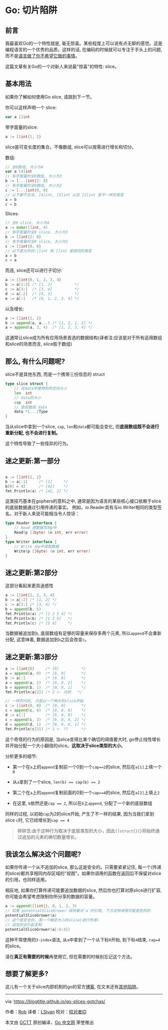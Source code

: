 # Go: 切片陷阱

## 前言

我最喜欢Go的一个特性就是, 毫无惊喜。某些程度上可以说有点无聊的感觉。这是编程语言的一个优秀的品质。这样的话, 在编码的时候就可以专注于手头上的问题, 而不是[语言做了你不希望它做的事情](https://twitter.com/chordbug/status/1092824183124488192?s=19)。

这篇文章有关Go的一个对新人来说最"惊喜"的特性: slice。

## 基本用法

如果你了解如何使用Go slice, 请跳到下一节。

你可以这样声明一个 slice:

```go
var a []int
```

带字面量的slice:

```go
a := []int{1, 2}

```

slice是可变长度的集合。不像数组, slice可以按需进行增长和切分。

数组:

```go
// 全0数组, 大小为4
var a [4]int
// 有字面量的全0数组, 大小为3
b := [...]int{2: 0}
// 有字面量的全0数组, 大小为2
c := [...]int{0, 0}
// 以下都不合法, [4]int, [3]int 以及 [2]int 是不一样的类型
a = b
c = b
```

Slices:

```go
// 全0 slice, 大小为4
a := make([]int, 4)
// 有字面量的全0 slice, 大小为3
b := []int{2: 0}
// 有字面量的全0 slice, 大小为2
c := []int{0, 0}
// 以下是允许的:[]int 和 []int 是相同的类型
a = b
c = a
```

而且, slice还可以进行子切分:

```go
a := []int{0, 1, 2, 3, 4}
b := a[1:3] /* [1, 2]          */
c := a[3:]  /* [3, 4]          */
d := a[:2]  /* [0, 1]          */
e := a[:]   /* [0, 1, 2, 3, 4] */
```

以及增长:

```go
a := []int{1, 2}
b := append(a, a...) /* [1, 2, 1, 2] */
a = append(a, 3, 4)  /* [1, 2, 3, 4] */
```

这通常让slice成为所有应用场景首选的数据结构(译者注:应该是对于所有适用数组和slice的场景而言, slice胜于数组)

## 那么, 有什么问题呢?

slice不是其他东西, 而是一个携带三份信息的 struct

```go
type slice struct {
	// 在data中使用到的空间大小
	len  int
	// data的大小
	cap  int
	// 底层数组 data
	data *[...]Type
}
```

当从slice中拿到一个slice, `cap`, `len`和`data`都可能会变化, 但**底层数组既不会进行重新分配, 也不会进行复制。**

这个特性导致了一些怪异的行为。

## 迷之更新:第一部分

```go

a := []int{1, 2}
b := a[:1]     /* [1]     */
b[0] = 42      /* [42]    */
fmt.Println(a) /* [42, 2] */
```

这类技巧基本在gophers的意料之中, 通常是因为语言的某些核心接口依赖于slice的底层数据通过引用传递的事实。 例如，io.Reader具有与io.Writer相同的类型签名，对于新人来说可能相当令人惊讶：

```go
type Reader interface {
	// Read 把数据写到p中
	Read(p []byte) (n int, err error)
}
type Writer interface {
	// Write 从p中读取数据
	Write(p []byte) (n int, err error)
}
```

## 迷之更新:第2部分

这部分看起来更具迷惑性

```go
a := []int{1, 2, 3, 4}
b := a[:2] /* [1, 2] */
c := a[2:] /* [3, 4] */
b = append(b, 5)
fmt.Println(a) /* [1 2 5 4] */
fmt.Println(b) /* [1 2 5]   */
fmt.Println(c) /* [5 4]     */
```

当数据被追加到`b`, 底层数组有足够的容量来保存多两个元素, 所以`append`不会重新分配, 这意味着, 数据追加到`b`之后会改变`c`。

## 迷之更新:第3部分

```go
a := []int{0}     /* [0]          */
a = append(a, 0)  /* [0, 0]       */
b := a[:]         /* [0, 0]       */
a = append(a, 2)  /* [0, 0, 2]    */
b = append(b, 1)  /* [0, 0, 1]    */
fmt.Println(a[2]) /* 2 <- 对的   */

// 一样的代码, 只是以一个稍大的slice开始
c := []int{0, 0}  /* [0, 0]       */
c = append(c, 0)  /* [0, 0, 0]    */
d := c[:]         /* [0, 0, 0]    */
c = append(c, 2)  /* [0, 0, 0, 2] */
d = append(d, 1)  /* [0, 0, 0, 1] */
fmt.Println(c[3]) /* 1 <- ??      */
```

这个奇怪的行为的原因是, 当slice变得比某个确切的阈值要大时, go停止线性增长并开始分配一个大小翻倍的slice。**这取决于slice类型的大小**。

分析更多的细节:

+ 第一个在`a`上的`append`复制前一个0到一个`cap==2`的slice, 然后在`a[1]`上填一个`0`

+ 从`a`拿到了一个slice, `len(b) == cap(b) == 2`

+ 第二个在`a`上的`append`复制前面的0到一个`cap==4`的slice, 然后在`a[2]`上填上`2`

+ 在这里, `b`依然还是`cap == 2`, 所以在`b`上`append`, 分配了一个新的底层数组

同样的过程, 以初始`cap`为2的slice开始, 产生了不一样的结果, 因为当我们拿到slice `c`时, 它已经增长到`cap == 4`

> 碎碎念:由于这种行为取决于底层类型的大小，因此`[]struct{}{}`将始终通过追加的元素的确切数量增长。

## 我该怎么解决这个问题呢?

如果你传递一个从不追加的slice, 那么这是安全的。只需要紧紧记住, 每一个(传递的slice)都共享相同内存区域的"视图"。如果你调用的函数在返回后不保留对slice的引用，也同样适用。

相反地, 如果你打算传递可能要追加数据的slice, 然后你也打算对原slice进行扩容, 你可能会希望考虑限制你所分享的数据的容量。

```go
a := append([]int{}, 0, 1, 2, 3)
// 如果`potentialSliceGrower`保持着对`a`的引用, 下方这种调用可能是危险的
potentialSliceGrower(a)
// 这个是安全的, 取一个确定大小的slice(进行传递)
// 追加则会引起复制
potentialSliceGrower(a[:4:4])
```

这种不常使用的`3-index`语法, 从`a`中拿到了一个从下标`0`开始, 到下标`4`结束, `cap=4`的slice。

请在**真正有需要的时候**再使用它, 但在需要的时候别忘记这个方法。

## 想要了解更多?

这儿有一个关于slice内部机制的go的官方[博客](https://blog.golang.org/go-slices-usage-and-internals), 在文末还有[其他陷阱](https://blog.golang.org/go-slices-usage-and-internals#TOC_6)。

---

via: https://blogtitle.github.io/go-slices-gotchas/

作者：[Rob](https://blogtitle.github.io/authors/rob/)
译者：[LSivan](https://github.com/LSivan)
校对：[校对者ID](https://github.com/校对者ID)

本文由 [GCTT](https://github.com/studygolang/GCTT) 原创编译，[Go 中文网](https://studygolang.com/) 荣誉推出